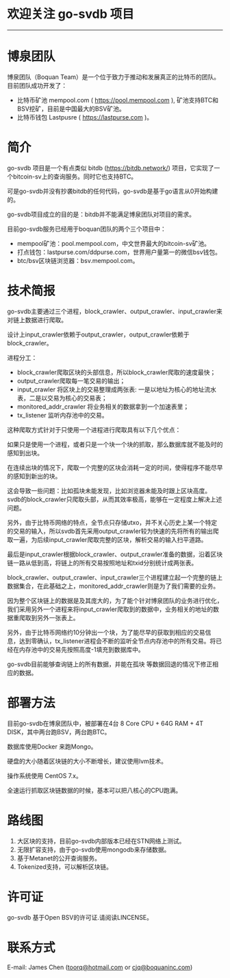# 欢迎关注 go-svdb 项目
------

# 博泉团队
  博泉团队（Boquan Team）是一个位于致力于推动和发展真正的比特币的团队。
  目前团队成功开发了：
  + 比特币矿池 mempool.com ( https://pool.mempool.com ), 矿池支持BTC和BSV挖矿，目前是中国最大的BSV矿池。
  + 比特币钱包 Lastpusre ( https://lastpurse.com )。
  
# 简介
  go-svdb 项目是一个有点类似 bitdb (https://bitdb.network/) 项目，它实现了一个bitcoin-sv上的查询服务。同时它也支持BTC。
  
  可是go-svdb并没有抄袭bitdb的任何代码，go-svdb是基于go语言从0开始构建的。
  
  go-svdb项目成立的目的是：bitdb并不能满足博泉团队对项目的需求。
  
  目前go-svdb服务已经用于boquan团队的两个三个项目中：
  
  + mempool矿池：pool.mempool.com，中文世界最大的bitcoin-sv矿池。
  + 打点钱包：lastpurse.com/ddpurse.com，世界用户量第一的微信bsv钱包。
  + btc/bsv区块链浏览器：bsv.mempool.com。

# 技术简报
  go-svdb主要通过三个进程，block_crawler、output_crawler、input_crawler来对链上数据进行爬取。

  设计上input_crawler依赖于output_crawler，output_crawler依赖于block_crawler。

  进程分工：
   + block_crawler爬取区块的头部信息，所以block_crawler爬取的速度最快；
   + output_crawler爬取每一笔交易的输出；
   + input_crawler 将区块上的交易整理成两张表: 一是以地址为核心的地址流水表，二是以交易为核心的交易表；
   + monitored_addr_crawler 将业务相关的数据拿到一个加速表里；
   + tx_listener 监听内存池中的交易。

  这种爬取方式针对于只使用一个进程进行爬取具有以下几个优点：

  如果只是使用一个进程，或者只是一个块一个块的抓取，那么数据库就不能及时的感知到出块。

  在连续出块的情况下，爬取一个完整的区块会消耗一定的时间，使得程序不能尽早的感知到新出的块。

  这会导致一些问题：比如孤块未能发现，比如浏览器未能及时跟上区块高度。svdb的block_crawler只爬取头部，从而其效率极高，能够在一定程度上解决上述问题。

  另外，由于比特币网络的特点，全节点只存储utxo，并不关心历史上某一个特定的交易的输入，所以svdb首先采用output_crawler较为快速的先将所有的输出爬取一遍，为后续input_crawler爬取完整的区块，解析交易的输入扫平道路。

  最后是input_crawler根据block_crawler、output_crawler准备的数据，沿着区块链一路从低到高，将链上的所有交易按照地址和txid分别统计成两张表。

  block_crawler、output_crawler、input_crawler三个进程建立起一个完整的链上数据集合，在此基础之上，monitored_addr_crawler则是为了我们需要的业务。

  因为整个区块链上的数据是及其庞大的，为了能个针对博泉团队的业务进行优化，我们采用另外一个进程来将input_crawler爬取到的数据中，业务相关的地址的数据重爬取到另外一张表上。

  另外，由于比特币网络约10分钟出一个块，为了能尽早的获取到相应的交易信息，达到零确认，tx_listener进程会不断的监听全节点内存池中的所有交易。将已经在内存池中的交易先按照高度-1填充到数据库中。

  go-svdb目前能够查询链上的所有数据，并能在孤块 等数据回退的情况下修正相应的数据。
  
# 部署方法
  目前go-svdb在博泉团队中，被部署在4台 8 Core CPU + 64G RAM + 4T DISK，其中两台跑BSV，两台跑BTC。

  数据库使用Docker 来跑Mongo。

  硬盘的大小随着区块链的大小不断增长，建议使用lvm技术。

  操作系统使用 CentOS 7.x。

  全速运行抓取区块链数据的时候，基本可以把八核心的CPU跑满。

# 路线图
  1. 大区块的支持，目前go-svdb内部版本已经在STN网络上测试。
  2. 无限扩容支持，由于go-svdb使用mongodb来存储数据。
  1. 基于Metanet的公开查询服务。
  2. Tokenized支持，可以解析区块链。

# 许可证
  go-svdb 基于Open BSV的许可证.请阅读LINCENSE。 

# 联系方式
  E-mail: James Chen (toorq@hotmail.com or cjq@boquaninc.com)
